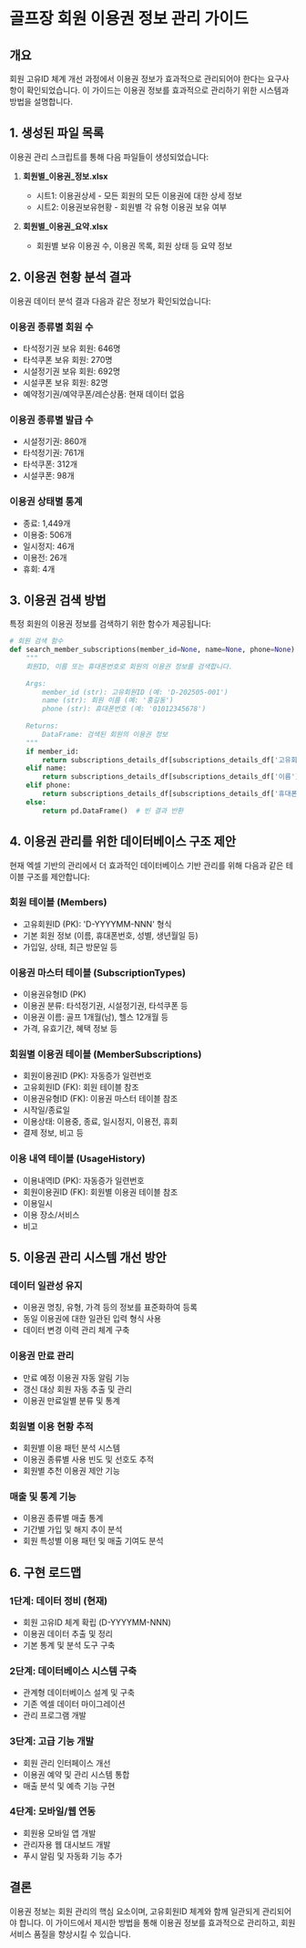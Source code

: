 # 골프장 회원 이용권 정보 관리 가이드

## 개요

회원 고유ID 체계 개선 과정에서 이용권 정보가 효과적으로 관리되어야 한다는 요구사항이 확인되었습니다. 이 가이드는 이용권 정보를 효과적으로 관리하기 위한 시스템과 방법을 설명합니다.

## 1. 생성된 파일 목록

이용권 관리 스크립트를 통해 다음 파일들이 생성되었습니다:

1. **회원별_이용권_정보.xlsx**
   - 시트1: 이용권상세 - 모든 회원의 모든 이용권에 대한 상세 정보
   - 시트2: 이용권보유현황 - 회원별 각 유형 이용권 보유 여부

2. **회원별_이용권_요약.xlsx**
   - 회원별 보유 이용권 수, 이용권 목록, 회원 상태 등 요약 정보

## 2. 이용권 현황 분석 결과

이용권 데이터 분석 결과 다음과 같은 정보가 확인되었습니다:

### 이용권 종류별 회원 수
- 타석정기권 보유 회원: 646명
- 타석쿠폰 보유 회원: 270명
- 시설정기권 보유 회원: 692명
- 시설쿠폰 보유 회원: 82명
- 예약정기권/예약쿠폰/레슨상품: 현재 데이터 없음

### 이용권 종류별 발급 수
- 시설정기권: 860개
- 타석정기권: 761개
- 타석쿠폰: 312개
- 시설쿠폰: 98개

### 이용권 상태별 통계
- 종료: 1,449개
- 이용중: 506개
- 일시정지: 46개
- 이용전: 26개
- 휴회: 4개

## 3. 이용권 검색 방법

특정 회원의 이용권 정보를 검색하기 위한 함수가 제공됩니다:

```python
# 회원 검색 함수
def search_member_subscriptions(member_id=None, name=None, phone=None):
    """
    회원ID, 이름 또는 휴대폰번호로 회원의 이용권 정보를 검색합니다.
    
    Args:
        member_id (str): 고유회원ID (예: 'D-202505-001')
        name (str): 회원 이름 (예: '홍길동')
        phone (str): 휴대폰번호 (예: '01012345678')
        
    Returns:
        DataFrame: 검색된 회원의 이용권 정보
    """
    if member_id:
        return subscriptions_details_df[subscriptions_details_df['고유회원ID'] == member_id]
    elif name:
        return subscriptions_details_df[subscriptions_details_df['이름'].str.contains(name)]
    elif phone:
        return subscriptions_details_df[subscriptions_details_df['휴대폰번호'].str.contains(phone)]
    else:
        return pd.DataFrame()  # 빈 결과 반환
```

## 4. 이용권 관리를 위한 데이터베이스 구조 제안

현재 엑셀 기반의 관리에서 더 효과적인 데이터베이스 기반 관리를 위해 다음과 같은 테이블 구조를 제안합니다:

### 회원 테이블 (Members)
- 고유회원ID (PK): 'D-YYYYMM-NNN' 형식
- 기본 회원 정보 (이름, 휴대폰번호, 성별, 생년월일 등)
- 가입일, 상태, 최근 방문일 등

### 이용권 마스터 테이블 (SubscriptionTypes)
- 이용권유형ID (PK)
- 이용권 분류: 타석정기권, 시설정기권, 타석쿠폰 등
- 이용권 이름: 골프 1개월(남), 헬스 12개월 등
- 가격, 유효기간, 혜택 정보 등

### 회원별 이용권 테이블 (MemberSubscriptions)
- 회원이용권ID (PK): 자동증가 일련번호
- 고유회원ID (FK): 회원 테이블 참조
- 이용권유형ID (FK): 이용권 마스터 테이블 참조
- 시작일/종료일
- 이용상태: 이용중, 종료, 일시정지, 이용전, 휴회
- 결제 정보, 비고 등

### 이용 내역 테이블 (UsageHistory)
- 이용내역ID (PK): 자동증가 일련번호
- 회원이용권ID (FK): 회원별 이용권 테이블 참조
- 이용일시
- 이용 장소/서비스
- 비고

## 5. 이용권 관리 시스템 개선 방안

### 데이터 일관성 유지
- 이용권 명칭, 유형, 가격 등의 정보를 표준화하여 등록
- 동일 이용권에 대한 일관된 입력 형식 사용
- 데이터 변경 이력 관리 체계 구축

### 이용권 만료 관리
- 만료 예정 이용권 자동 알림 기능
- 갱신 대상 회원 자동 추출 및 관리
- 이용권 만료일별 분류 및 통계

### 회원별 이용 현황 추적
- 회원별 이용 패턴 분석 시스템
- 이용권 종류별 사용 빈도 및 선호도 추적
- 회원별 추천 이용권 제안 기능

### 매출 및 통계 기능
- 이용권 종류별 매출 통계
- 기간별 가입 및 해지 추이 분석
- 회원 특성별 이용 패턴 및 매출 기여도 분석

## 6. 구현 로드맵

### 1단계: 데이터 정비 (현재)
- 회원 고유ID 체계 확립 (D-YYYYMM-NNN)
- 이용권 데이터 추출 및 정리
- 기본 통계 및 분석 도구 구축

### 2단계: 데이터베이스 시스템 구축
- 관계형 데이터베이스 설계 및 구축
- 기존 엑셀 데이터 마이그레이션
- 관리 프로그램 개발

### 3단계: 고급 기능 개발
- 회원 관리 인터페이스 개선
- 이용권 예약 및 관리 시스템 통합
- 매출 분석 및 예측 기능 구현

### 4단계: 모바일/웹 연동
- 회원용 모바일 앱 개발
- 관리자용 웹 대시보드 개발
- 푸시 알림 및 자동화 기능 추가

## 결론

이용권 정보는 회원 관리의 핵심 요소이며, 고유회원ID 체계와 함께 일관되게 관리되어야 합니다. 이 가이드에서 제시한 방법을 통해 이용권 정보를 효과적으로 관리하고, 회원 서비스 품질을 향상시킬 수 있습니다. 